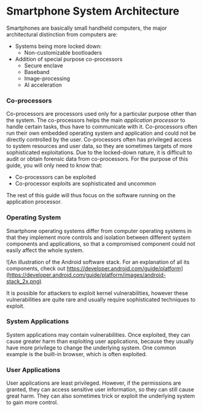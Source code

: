 # Smartphone System Architecture

Smartphones are basically small handheld computers, the major architectural distinction from computers are:

* Systems being more locked down:
  * Non-customizable bootloaders
* Addition of special purpose co-processors
  * Secure enclave
  * Baseband
  * Image-processing
  * AI acceleration

### Co-processors

Co-processors are processors used only for a particular purpose other than the system. The co-processors helps the main _application processor_ to handle certain tasks, thus have to communicate with it. Co-processors often run their own embedded operating system and application and could not be directly controlled by the user. Co-processors often has privileged access to system resources and user data, so they are sometimes targets of more sophisticated exploitations. Due to the locked-down nature, it is difficult to audit or obtain forensic data from co-processors. For the purpose of this guide, you will only need to know that:

* Co-processors can be exploited
* Co-processor exploits are sophisticated and uncommon

The rest of this guide will thus focus on the software running on the application processor.

### Operating System

Smartphone operating systems differ from computer operating systems in that they implement more controls and isolation between different system components and applications, so that a compromised component could not easily affect the whole system.

![An illustration of the Android software stack. For an explanation of all its components, check out https://developer.android.com/guide/platform](https://developer.android.com/guide/platform/images/android-stack_2x.png)

It is possible for attackers to exploit kernel vulnerabilities, however these vulnerabilities are quite rare and usually require sophisticated techniques to exploit.

### System Applications

System applications may contain vulnerabilities. Once exploited, they can cause greater harm than exploiting user applications, because they usually have more privilege to change the underlying system. One common example is the built-in browser, which is often exploited.

### User Applications

User applications are least privileged. However, if the permissions are granted, they can access sensitive user information, so they can still cause great harm. They can also sometimes trick or exploit the underlying system to gain more control.
